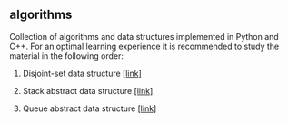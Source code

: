 
algorithms
-----------

Collection of algorithms and data structures implemented in Python and C++. For an optimal learning experience it is recommended to study the material in the following order:

1. Disjoint-set data structure [[link]](./disjoint-set)

2. Stack abstract data structure [[link]](./stack)

3. Queue abstract data structure [[link]](./queue)

